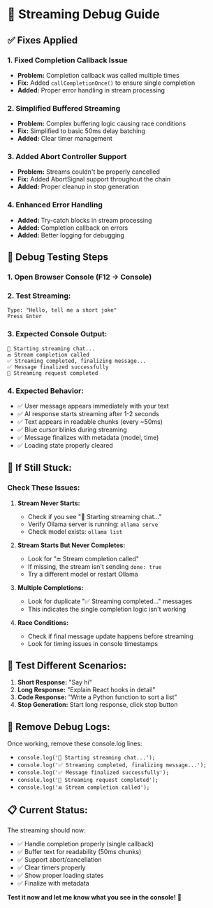 # 🔧 **Streaming Debug Guide**

## ✅ **Fixes Applied**

### 1. **Fixed Completion Callback Issue**
- **Problem:** Completion callback was called multiple times
- **Fix:** Added `callCompletionOnce()` to ensure single completion
- **Added:** Proper error handling in stream processing

### 2. **Simplified Buffered Streaming**
- **Problem:** Complex buffering logic causing race conditions
- **Fix:** Simplified to basic 50ms delay batching
- **Added:** Clear timer management

### 3. **Added Abort Controller Support**
- **Problem:** Streams couldn't be properly cancelled
- **Fix:** Added AbortSignal support throughout the chain
- **Added:** Proper cleanup in stop generation

### 4. **Enhanced Error Handling**
- **Added:** Try-catch blocks in stream processing
- **Added:** Completion callback on errors
- **Added:** Better logging for debugging

## 🧪 **Debug Testing Steps**

### 1. **Open Browser Console** (F12 → Console)

### 2. **Test Streaming:**
   ```
   Type: "Hello, tell me a short joke"
   Press Enter
   ```

### 3. **Expected Console Output:**
   ```
   🚀 Starting streaming chat...
   🔚 Stream completion called
   ✅ Streaming completed, finalizing message...
   ✅ Message finalized successfully
   🏁 Streaming request completed
   ```

### 4. **Expected Behavior:**
   - ✅ User message appears immediately with your text
   - ✅ AI response starts streaming after 1-2 seconds
   - ✅ Text appears in readable chunks (every ~50ms)
   - ✅ Blue cursor blinks during streaming
   - ✅ Message finalizes with metadata (model, time)
   - ✅ Loading state properly cleared

## 🚨 **If Still Stuck:**

### **Check These Issues:**

1. **Stream Never Starts:**
   - Check if you see "🚀 Starting streaming chat..."
   - Verify Ollama server is running: `ollama serve`
   - Check model exists: `ollama list`

2. **Stream Starts But Never Completes:**
   - Look for "🔚 Stream completion called"
   - If missing, the stream isn't sending `done: true`
   - Try a different model or restart Ollama

3. **Multiple Completions:**
   - Look for duplicate "✅ Streaming completed..." messages
   - This indicates the single completion logic isn't working

4. **Race Conditions:**
   - Check if final message update happens before streaming
   - Look for timing issues in console timestamps

## 🔄 **Test Different Scenarios:**

1. **Short Response:** "Say hi"
2. **Long Response:** "Explain React hooks in detail"
3. **Code Response:** "Write a Python function to sort a list"
4. **Stop Generation:** Start long response, click stop button

## 🧹 **Remove Debug Logs:**

Once working, remove these console.log lines:
- `console.log('🚀 Starting streaming chat...');`
- `console.log('✅ Streaming completed, finalizing message...');`
- `console.log('✅ Message finalized successfully');`
- `console.log('🏁 Streaming request completed');`
- `console.log('🔚 Stream completion called');`

## 📋 **Current Status:**

The streaming should now:
- ✅ Handle completion properly (single callback)
- ✅ Buffer text for readability (50ms chunks)
- ✅ Support abort/cancellation
- ✅ Clear timers properly
- ✅ Show proper loading states
- ✅ Finalize with metadata

**Test it now and let me know what you see in the console!** 🎯
